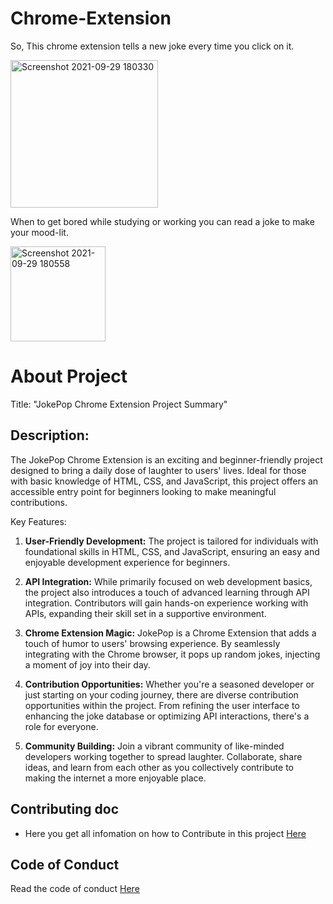 # Chrome-Extension
So, This chrome extension tells a new joke every time you click on it.

<img width="236" alt="Screenshot 2021-09-29 180330" src="https://user-images.githubusercontent.com/78341083/135269472-840a57fc-984d-47c2-b40e-008e48387ecc.png">


When to get bored while studying or working you can read a joke to make your mood-lit.

<img width="152" alt="Screenshot 2021-09-29 180558" src="https://user-images.githubusercontent.com/78341083/135269516-d1100cca-0282-49fa-92d3-06d453702829.png">


# About Project
Title: "JokePop Chrome Extension Project Summary"

## Description:
The JokePop Chrome Extension is an exciting and beginner-friendly project designed to bring a daily dose of laughter to users' lives. Ideal for those with basic knowledge of HTML, CSS, and JavaScript, this project offers an accessible entry point for beginners looking to make meaningful contributions.

Key Features:
1. **User-Friendly Development:** The project is tailored for individuals with foundational skills in HTML, CSS, and JavaScript, ensuring an easy and enjoyable development experience for beginners.

2. **API Integration:** While primarily focused on web development basics, the project also introduces a touch of advanced learning through API integration. Contributors will gain hands-on experience working with APIs, expanding their skill set in a supportive environment.

3. **Chrome Extension Magic:** JokePop is a Chrome Extension that adds a touch of humor to users' browsing experience. By seamlessly integrating with the Chrome browser, it pops up random jokes, injecting a moment of joy into their day.

4. **Contribution Opportunities:** Whether you're a seasoned developer or just starting on your coding journey, there are diverse contribution opportunities within the project. From refining the user interface to enhancing the joke database or optimizing API interactions, there's a role for everyone.

5. **Community Building:** Join a vibrant community of like-minded developers working together to spread laughter. Collaborate, share ideas, and learn from each other as you collectively contribute to making the internet a more enjoyable place.

## Contributing doc
- Here you get all infomation on how to Contribute in this project [Here](https://github.com/Sanju-github002/Chrome-Extension/blob/main/contributing.md)

## Code of Conduct
Read the code of conduct [Here](https://github.com/Sanju-github002/Chrome-Extension/blob/main/CODE_OF_CONDUCT.md)
